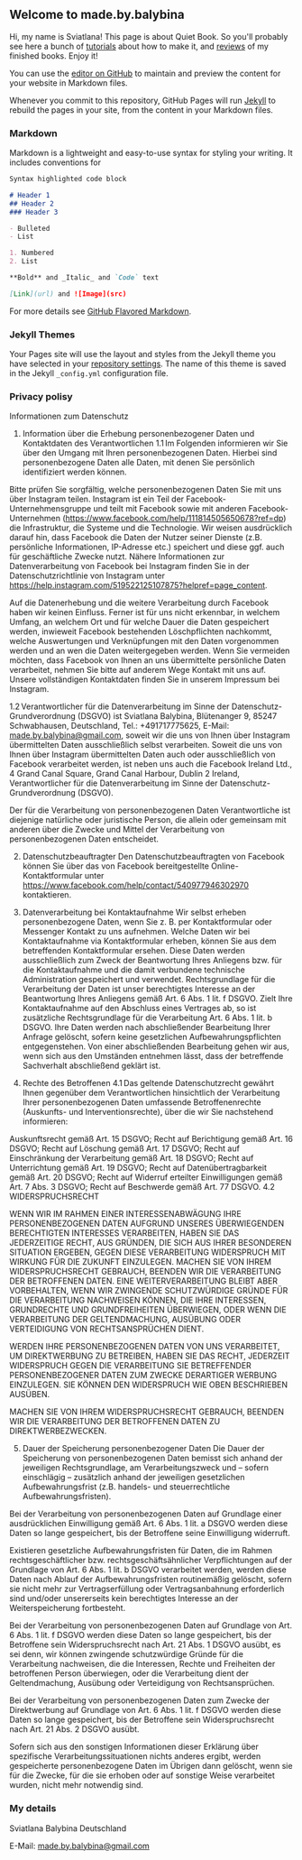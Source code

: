 ## Welcome to made.by.balybina
Hi, my name is Sviatlana!
This page is about Quiet Book. So you'll probably see here a bunch of [tutorials](https://youtube.com/playlist?list=PLr2wmVAEZTZx45jpburhVRnt9rGNgzhGV) about how to make it,  and [reviews](https://youtube.com/playlist?list=PLr2wmVAEZTZxRYKseXi4LT7djDj--kDd1) of my finished books. Enjoy it!

You can use the [editor on GitHub](https://github.com/balybina/hello-world-course/edit/gh-pages/index.md) to maintain and preview the content for your website in Markdown files.

Whenever you commit to this repository, GitHub Pages will run [Jekyll](https://jekyllrb.com/) to rebuild the pages in your site, from the content in your Markdown files.

### Markdown

Markdown is a lightweight and easy-to-use syntax for styling your writing. It includes conventions for

```markdown
Syntax highlighted code block

# Header 1
## Header 2
### Header 3

- Bulleted
- List

1. Numbered
2. List

**Bold** and _Italic_ and `Code` text

[Link](url) and ![Image](src)
```

For more details see [GitHub Flavored Markdown](https://guides.github.com/features/mastering-markdown/).

### Jekyll Themes

Your Pages site will use the layout and styles from the Jekyll theme you have selected in your [repository settings](https://github.com/balybina/hello-world-course/settings). The name of this theme is saved in the Jekyll `_config.yml` configuration file.

### Privacy polisy

Informationen zum Datenschutz
1) Information über die Erhebung personenbezogener Daten und Kontaktdaten des Verantwortlichen
1.1 Im Folgenden informieren wir Sie über den Umgang mit Ihren personenbezogenen Daten. Hierbei sind personenbezogene Daten alle Daten, mit denen Sie persönlich identifiziert werden können.

Bitte prüfen Sie sorgfältig, welche personenbezogenen Daten Sie mit uns über Instagram teilen. Instagram ist ein Teil der Facebook-Unternehmensgruppe und teilt mit Facebook sowie mit anderen Facebook-Unternehmen (https://www.facebook.com/help/111814505650678?ref=dp) die Infrastruktur, die Systeme und die Technologie. Wir weisen ausdrücklich darauf hin, dass Facebook die Daten der Nutzer seiner Dienste (z.B. persönliche Informationen, IP-Adresse etc.) speichert und diese ggf. auch für geschäftliche Zwecke nutzt. Nähere Informationen zur Datenverarbeitung von Facebook bei Instagram finden Sie in der Datenschutzrichtlinie von Instagram unter https://help.instagram.com/519522125107875?helpref=page_content.

Auf die Datenerhebung und die weitere Verarbeitung durch Facebook haben wir keinen Einfluss. Ferner ist für uns nicht erkennbar, in welchem Umfang, an welchem Ort und für welche Dauer die Daten gespeichert werden, inwieweit Facebook bestehenden Löschpflichten nachkommt, welche Auswertungen und Verknüpfungen mit den Daten vorgenommen werden und an wen die Daten weitergegeben werden. Wenn Sie vermeiden möchten, dass Facebook von Ihnen an uns übermittelte persönliche Daten verarbeitet, nehmen Sie bitte auf anderem Wege Kontakt mit uns auf. Unsere vollständigen Kontaktdaten finden Sie in unserem Impressum bei Instagram.

1.2 Verantwortlicher für die Datenverarbeitung im Sinne der Datenschutz-Grundverordnung (DSGVO) ist Sviatlana Balybina, Blütenanger 9, 85247 Schwabhausen, Deutschland, Tel.: +491717775625, E-Mail: made.by.balybina@gmail.com, soweit wir die uns von Ihnen über Instagram übermittelten Daten ausschließlich selbst verarbeiten. Soweit die uns von Ihnen über Instagram übermittelten Daten auch oder ausschließlich von Facebook verarbeitet werden, ist neben uns auch die Facebook Ireland Ltd., 4 Grand Canal Square, Grand Canal Harbour, Dublin 2 Ireland, Verantwortlicher für die Datenverarbeitung im Sinne der Datenschutz-Grundverordnung (DSGVO).

Der für die Verarbeitung von personenbezogenen Daten Verantwortliche ist diejenige natürliche oder juristische Person, die allein oder gemeinsam mit anderen über die Zwecke und Mittel der Verarbeitung von personenbezogenen Daten entscheidet.

2) Datenschutzbeauftragter
Den Datenschutzbeauftragten von Facebook können Sie über das von Facebook bereitgestellte Online-Kontaktformular unter https://www.facebook.com/help/contact/540977946302970 kontaktieren.

3) Datenverarbeitung bei Kontaktaufnahme
Wir selbst erheben personenbezogene Daten, wenn Sie z. B. per Kontaktformular oder Messenger Kontakt zu uns aufnehmen. Welche Daten wir bei Kontaktaufnahme via Kontaktformular erheben, können Sie aus dem betreffenden Kontaktformular ersehen. Diese Daten werden ausschließlich zum Zweck der Beantwortung Ihres Anliegens bzw. für die Kontaktaufnahme und die damit verbundene technische Administration gespeichert und verwendet. Rechtsgrundlage für die Verarbeitung der Daten ist unser berechtigtes Interesse an der Beantwortung Ihres Anliegens gemäß Art. 6 Abs. 1 lit. f DSGVO. Zielt Ihre Kontaktaufnahme auf den Abschluss eines Vertrages ab, so ist zusätzliche Rechtsgrundlage für die Verarbeitung Art. 6 Abs. 1 lit. b DSGVO. Ihre Daten werden nach abschließender Bearbeitung Ihrer Anfrage gelöscht, sofern keine gesetzlichen Aufbewahrungspflichten entgegenstehen. Von einer abschließenden Bearbeitung gehen wir aus, wenn sich aus den Umständen entnehmen lässt, dass der betreffende Sachverhalt abschließend geklärt ist.

4) Rechte des Betroffenen
4.1 Das geltende Datenschutzrecht gewährt Ihnen gegenüber dem Verantwortlichen hinsichtlich der Verarbeitung Ihrer personenbezogenen Daten umfassende Betroffenenrechte (Auskunfts- und Interventionsrechte), über die wir Sie nachstehend informieren:

Auskunftsrecht gemäß Art. 15 DSGVO;
Recht auf Berichtigung gemäß Art. 16 DSGVO;
Recht auf Löschung gemäß Art. 17 DSGVO;
Recht auf Einschränkung der Verarbeitung gemäß Art. 18 DSGVO;
Recht auf Unterrichtung gemäß Art. 19 DSGVO;
Recht auf Datenübertragbarkeit gemäß Art. 20 DSGVO;
Recht auf Widerruf erteilter Einwilligungen gemäß Art. 7 Abs. 3 DSGVO;
Recht auf Beschwerde gemäß Art. 77 DSGVO.
4.2 WIDERSPRUCHSRECHT

WENN WIR IM RAHMEN EINER INTERESSENABWÄGUNG IHRE PERSONENBEZOGENEN DATEN AUFGRUND UNSERES ÜBERWIEGENDEN BERECHTIGTEN INTERESSES VERARBEITEN, HABEN SIE DAS JEDERZEITIGE RECHT, AUS GRÜNDEN, DIE SICH AUS IHRER BESONDEREN SITUATION ERGEBEN, GEGEN DIESE VERARBEITUNG WIDERSPRUCH MIT WIRKUNG FÜR DIE ZUKUNFT EINZULEGEN.
MACHEN SIE VON IHREM WIDERSPRUCHSRECHT GEBRAUCH, BEENDEN WIR DIE VERARBEITUNG DER BETROFFENEN DATEN. EINE WEITERVERARBEITUNG BLEIBT ABER VORBEHALTEN, WENN WIR ZWINGENDE SCHUTZWÜRDIGE GRÜNDE FÜR DIE VERARBEITUNG NACHWEISEN KÖNNEN, DIE IHRE INTERESSEN, GRUNDRECHTE UND GRUNDFREIHEITEN ÜBERWIEGEN, ODER WENN DIE VERARBEITUNG DER GELTENDMACHUNG, AUSÜBUNG ODER VERTEIDIGUNG VON RECHTSANSPRÜCHEN DIENT.

WERDEN IHRE PERSONENBEZOGENEN DATEN VON UNS VERARBEITET, UM DIREKTWERBUNG ZU BETREIBEN, HABEN SIE DAS RECHT, JEDERZEIT WIDERSPRUCH GEGEN DIE VERARBEITUNG SIE BETREFFENDER PERSONENBEZOGENER DATEN ZUM ZWECKE DERARTIGER WERBUNG EINZULEGEN. SIE KÖNNEN DEN WIDERSPRUCH WIE OBEN BESCHRIEBEN AUSÜBEN.

MACHEN SIE VON IHREM WIDERSPRUCHSRECHT GEBRAUCH, BEENDEN WIR DIE VERARBEITUNG DER BETROFFENEN DATEN ZU DIREKTWERBEZWECKEN.

5) Dauer der Speicherung personenbezogener Daten
Die Dauer der Speicherung von personenbezogenen Daten bemisst sich anhand der jeweiligen Rechtsgrundlage, am Verarbeitungszweck und – sofern einschlägig – zusätzlich anhand der jeweiligen gesetzlichen Aufbewahrungsfrist (z.B. handels- und steuerrechtliche Aufbewahrungsfristen).

Bei der Verarbeitung von personenbezogenen Daten auf Grundlage einer ausdrücklichen Einwilligung gemäß Art. 6 Abs. 1 lit. a DSGVO werden diese Daten so lange gespeichert, bis der Betroffene seine Einwilligung widerruft.

Existieren gesetzliche Aufbewahrungsfristen für Daten, die im Rahmen rechtsgeschäftlicher bzw. rechtsgeschäftsähnlicher Verpflichtungen auf der Grundlage von Art. 6 Abs. 1 lit. b DSGVO verarbeitet werden, werden diese Daten nach Ablauf der Aufbewahrungsfristen routinemäßig gelöscht, sofern sie nicht mehr zur Vertragserfüllung oder Vertragsanbahnung erforderlich sind und/oder unsererseits kein berechtigtes Interesse an der Weiterspeicherung fortbesteht.

Bei der Verarbeitung von personenbezogenen Daten auf Grundlage von Art. 6 Abs. 1 lit. f DSGVO werden diese Daten so lange gespeichert, bis der Betroffene sein Widerspruchsrecht nach Art. 21 Abs. 1 DSGVO ausübt, es sei denn, wir können zwingende schutzwürdige Gründe für die Verarbeitung nachweisen, die die Interessen, Rechte und Freiheiten der betroffenen Person überwiegen, oder die Verarbeitung dient der Geltendmachung, Ausübung oder Verteidigung von Rechtsansprüchen.

Bei der Verarbeitung von personenbezogenen Daten zum Zwecke der Direktwerbung auf Grundlage von Art. 6 Abs. 1 lit. f DSGVO werden diese Daten so lange gespeichert, bis der Betroffene sein Widerspruchsrecht nach Art. 21 Abs. 2 DSGVO ausübt.

Sofern sich aus den sonstigen Informationen dieser Erklärung über spezifische Verarbeitungssituationen nichts anderes ergibt, werden gespeicherte personenbezogene Daten im Übrigen dann gelöscht, wenn sie für die Zwecke, für die sie erhoben oder auf sonstige Weise verarbeitet wurden, nicht mehr notwendig sind.
### My details

Sviatlana Balybina
Deutschland

E-Mail: made.by.balybina@gmail.com
